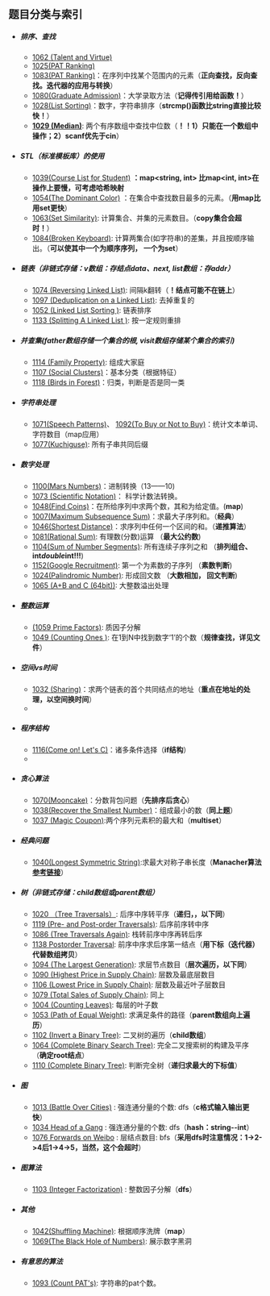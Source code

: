 ## 题目分类与索引


+ ##### 排序、查找
    + [1062 (Talent and Virtue)](1062.cpp) 
    + [1025(PAT Ranking)](1025.md)
    + [1083(PAT Ranking)](1083.cpp)：在序列中找某个范围内的元素（**正向查找，反向查找。迭代器的应用与转换**）
    + [1080(Graduate Admission)](1080.cpp)：大学录取方法（**记得传引用给函数！**）
    + [1028(List Sorting)](1028.cpp)：数字，字符串排序（**strcmp()函数比string直接比较快！**）
    + **[1029 (Median)](1029.cpp)**: 两个有序数组中查找中位数（**！！1）只能在一个数组中操作；2）scanf优先于cin**）


+ ##### STL（标准模板库）的使用
    * [1039(Course List for Student)](1039.cpp)        **：map<string, int> 比map<int, int>在操作上要慢，可考虑哈希映射** 
    * [1054(The Dominant Color)](1054.cpp) ：在集合中查找数目最多的元素。（**用map比用set更快**）            
    * [1063(Set Similarity)](1063.cpp): 计算集合、并集的元素数目。（**copy集合会超时！**）
    * [1084(Broken Keyboard)](1084.cpp): 计算两集合(如字符串)的差集，并且按顺序输出。（**可以使其中一个为顺序序列， 一个为set**）
    

+ ##### 链表（非链式存储：v数组：存结点data、next, list数组：存addr）
    * [1074 (Reversing Linked List)](1074.cpp): 间隔k翻转（**！结点可能不在链上**）
    * [1097 (Deduplication on a Linked List)](1097.cpp): 去掉重复的
    * [1052 (Linked List Sorting )](1052.cpp): 链表排序
    * [1133 (Splitting A Linked List )](1133.cpp): 按一定规则重排
    


+ ##### 并查集(father数组存储一个集合的根, visit数组存储某个集合的索引)
    * [1114 (Family Property)](1114.cpp): 组成大家庭
    * [1107 (Social Clusters)](1107.cpp)：基本分类（根据特征）
    * [1118 (Birds in Forest)](1107.cpp)：归类，判断是否是同一类
    

+ ##### 字符串处理
    * [1071(Speech Patterns)](1071.cpp)、 [1092(To Buy or Not to Buy)](1092.cpp)：统计文本单词、字符数目（map应用）
    * [1077(Kuchiguse)](1077.cpp): 所有子串共同后缀
    
    

+ ##### 数字处理
    * [1100(Mars Numbers)](1100.cpp)：进制转换（13——10)
    * [1073 (Scientific Notation)](1073.cpp)： 科学计数法转换。
    * [1048(Find Coins)](1048.cpp)：在所给序列中求两个数，其和为给定值。(**map**)
    * [1007(Maximum Subsequence Sum)](1007.cpp)：求最大子序列和。（**经典**）
    * [1046(Shortest Distance)](1046.cpp)：求序列中任何一个区间的和。（**递推算法**）
    * [1081(Rational Sum)](1081.cpp): 有理数(分数)运算 （**最大公约数**)
    * [1104(Sum of Number Segments)](1104.cpp): 所有连续子序列之和 （**排列组合、int*double*int!!!**)
    * [1152(Google Recruitment)](1152.cpp): 第一个为素数的子序列 （**素数判断**)
    * [1024(Palindromic Number)](1024.cpp): 形成回文数 （**大数相加， 回文判断**)
    * [1065 (A+B and C (64bit))](1065.cpp): 大整数溢出处理

+ ##### 整数运算
    * [(1059 Prime Factors)](1059.cpp): 质因子分解
    * [1049 (Counting Ones )](1049.md): 在1到N中找到数字‘1’的个数（**规律查找，详见文件**）
    
    
    
    
+ ##### 空间vs时间
    * [1032 (Sharing)](1032.cpp)：求两个链表的首个共同结点的地址（**重点在地址的处理，以空间换时间**）
    * 
    
+ ##### 程序结构
    * [1116(Come on! Let's C)](1116.cpp)：诸多条件选择（**if结构**）
    * 

+ ##### 贪心算法
    * [1070(Mooncake)](1070.cpp)：分数背包问题（**先排序后贪心**） 
    * [1038(Recover the Smallest Number)](1038.cpp)：组成最小的数（**同上题**）
    * [1037 (Magic Coupon)](1037.cpp):两个序列元素积的最大和（**multiset**）
    
    
+ ##### 经典问题
    * [1040(Longest Symmetric String)](1040.cpp):求最大对称子串长度（**Manacher算法[参考链接](https://github.com/julycoding/The-Art-Of-Programming-By-July/blob/master/ebook/zh/01.05.md)**）

+ ##### 树（非链式存储：child数组或parent数组）
    * [1020 （Tree Traversals）](1020.cpp): 后序中序转平序（**递归，，以下同**）
    * [1119 (Pre- and Post-order Traversals)](1119.cpp): 后序前序转中序
    * [1086 (Tree Traversals Again)](1086.cpp): 栈转前序中序再转后序
    * [1138 Postorder Traversal](1138.cpp): 前序中序求后序第一结点（**用下标（迭代器）代替数组拷贝**）
    * [1094 (The Largest Generation)](1094.cpp): 求层节点数目（**层次遍历，以下同**）
    * [1090 (Highest Price in Supply Chain)](1090.cpp): 层数及最底层数目
    * [1106 (Lowest Price in Supply Chain)](1106.cpp): 层数及最近叶子层数目
    * [1079 (Total Sales of Supply Chain)](1079.cpp): 同上
    * [1004 (Counting Leaves)](1004.cpp): 每层的叶子数
    * [1053 (Path of Equal Weight)](1053.cpp): 求满足条件的路径（**parent数组向上遍历**）
    * [1102 (Invert a Binary Tree)](1102.cpp): 二叉树的遍历（**child数组**）
    * [1064 (Complete Binary Search Tree)](1064.cpp): 完全二叉搜索树的构建及平序（**确定root结点**）
    * [1110 (Complete Binary Tree)](1110.cpp): 判断完全树（**递归求最大的下标值**）
    
    
+ ##### 图
    * [1013 (Battle Over Cities)](1013.cpp) : 强连通分量的个数: dfs（**c格式输入输出更快**）
    * [1034 Head of a Gang](1034.cpp) : 强连通分量的个数: dfs（**hash：string--int**）
    * [1076 Forwards on Weibo](1076.cpp) : 层结点数目: bfs（**采用dfs时注意情况：1->2->4后1->4->5，当然，这个会超时**）
+ ##### 图算法
    * [1103 (Integer Factorization)](1103.cpp) : 整数因子分解（**dfs**）


+ ##### 其他
    * [1042(Shuffling Machine)](1042.cpp): 根据顺序洗牌（**map**）
    * [1069(The Black Hole of Numbers)](1069.cpp): 展示数字黑洞
    
    
+ ##### 有意思的算法
    * [1093 (Count PAT's)](1093.cpp): 字符串的pat个数。
    
